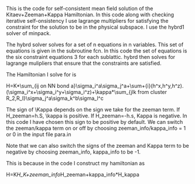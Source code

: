 This is the code for self-consistent mean field solution of the Kitaev+Zeeman+Kappa Hamiltonian. In this code along with checking iterative self-onsistency I use lagrange multipliers for satisfying the constraint for the solution to be in the physical subspace. I use the hybrd1 solver of minpack.

The hybrd solver solves for a set of n equations in n variables. This set of equations is given in the subroutine fcn. In this code the set of equations is the six constraint equations 3 for each sublattic. hybrd then solves for lagrange mulipliers that ensure that the constraints are satisfied.

The Hamiltonian I solve for is

H=K*\sum_{ij on NN bond a}\sigma_i^a\sigma_j^a+\sum+{i}(h^x,h^y,h^z).(\sigma_i^x+\sigma_i^y+\sigma_i^z)+\kappa*\sum_{jlk from cluster R_2,R_I}\sigma_j^a\sigma_k^b\sigma_l^c


The sign of \Kappa depends on the sign we take for the zeeman term. If H_zeeman=h.S, \kappa is positive. If H_zeeman=-h.s, Kappa is negative. In this code I have chosen this sign to be positive by default. We can switch the zeeman/kappa term on or off by choosing zeeman_info/kappa_info = 1 or 0 in the input file para.in

Note that we can also switch the signs of the zeeman and Kappa term to be negative by choosing zeeman_info, kappa_info to be -1.

This is because in the code I construct my hamiltonian as

H=K*H_K+zeeman_info*H_zeeman+kappa_info*H_kappa
